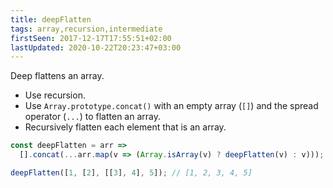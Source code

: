 ```yaml
---
title: deepFlatten
tags: array,recursion,intermediate
firstSeen: 2017-12-17T17:55:51+02:00
lastUpdated: 2020-10-22T20:23:47+03:00
---
```


Deep flattens an array.

- Use recursion.
- Use `Array.prototype.concat()` with an empty array (`[]`) and the spread operator (`...`) to flatten an array.
- Recursively flatten each element that is an array.

```js
const deepFlatten = arr =>
  [].concat(...arr.map(v => (Array.isArray(v) ? deepFlatten(v) : v)));
```

```js
deepFlatten([1, [2], [[3], 4], 5]); // [1, 2, 3, 4, 5]
```
